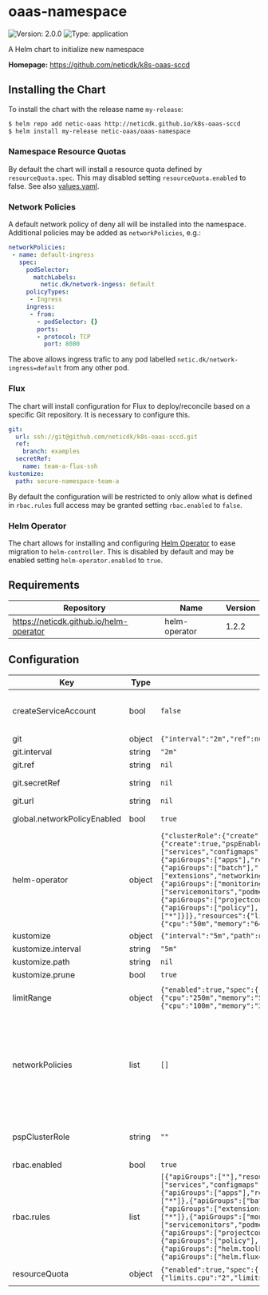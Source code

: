 # oaas-namespace

![Version: 2.0.0](https://img.shields.io/badge/Version-2.0.0-informational?style=flat-square) ![Type: application](https://img.shields.io/badge/Type-application-informational?style=flat-square)

A Helm chart to initialize new namespace

**Homepage:** <https://github.com/neticdk/k8s-oaas-sccd>

## Installing the Chart

To install the chart with the release name `my-release`:

```bash
$ helm repo add netic-oaas http://neticdk.github.io/k8s-oaas-sccd
$ helm install my-release netic-oaas/oaas-namespace
```

### Namespace Resource Quotas

By default the chart will install a resource quota defined by `resourceQuota.spec`. This may disabled setting `resourceQuota.enabled` to false. See also [values.yaml](./values.yaml).

### Network Policies

A default network policy of deny all will be installed into the namespace. Additional policies may be
added as `networkPolicies`, e.g.:

```yaml
networkPolicies:
 - name: default-ingress
   spec:
     podSelector:
       matchLabels:
         netic.dk/network-ingess: default
     policyTypes:
      - Ingress
     ingress:
      - from:
        - podSelector: {}
        ports:
        - protocol: TCP
          port: 8080
```

The above allows ingress trafic to any pod labelled `netic.dk/network-ingress=default` from any other pod.

### Flux

The chart will install configuration for Flux to deploy/reconcile based on a specific Git repository. It is necessary to configure this.

```yaml
git:
  url: ssh://git@github.com/neticdk/k8s-oaas-sccd.git
  ref:
    branch: examples
  secretRef:
    name: team-a-flux-ssh
kustomize:
  path: secure-namespace-team-a
```

By default the configuration will be restricted to only allow what is defined in `rbac.rules` full access may be granted setting `rbac.enabled` to `false`.

### Helm Operator

The chart allows for installing and configuring [Helm Operator](https://github.com/fluxcd/helm-operator/) to ease migration to `helm-controller`. This is disabled by default and
may be enabled setting `helm-operator.enabled` to `true`.

## Requirements

| Repository | Name | Version |
|------------|------|---------|
| https://neticdk.github.io/helm-operator | helm-operator | 1.2.2 |

## Configuration

| Key | Type | Default | Description |
|-----|------|---------|-------------|
| createServiceAccount | bool | `false` | createServiceAccount to access the namespace with "edit" permissions (https://kubernetes.io/docs/reference/access-authn-authz/rbac/#user-facing-roles) |
| git | object | `{"interval":"2m","ref":null,"secretRef":null,"url":null}` | configure git source repository |
| git.interval | string | `"2m"` | interval to check for updates |
| git.ref | string | `nil` | git reference (optional) |
| git.secretRef | string | `nil` | reference to secret with git credentials (optional) |
| git.url | string | `nil` | repository url |
| global.networkPolicyEnabled | bool | `true` | deploy network policy rules (including default deny rule) |
| helm-operator | object | `{"clusterRole":{"create":false},"enabled":false,"helm":{"versions":"v3"},"rbac":{"create":true,"pspEnabled":true,"rules":[{"apiGroups":[""],"resources":["services","configmaps","secrets","persistentvolumeclaims"],"verbs":["*"]},{"apiGroups":["apps"],"resources":["deployments","statefulsets"],"verbs":["*"]},{"apiGroups":["batch"],"resources":["cronjobs","jobs"],"verbs":["*"]},{"apiGroups":["extensions","networking.k8s.io"],"resources":["ingresses"],"verbs":["*"]},{"apiGroups":["monitoring.coreos.com"],"resources":["servicemonitors","podmonitors","prometheusrules","probes"],"verbs":["*"]},{"apiGroups":["projectcontour.io"],"resources":["httpproxies"],"verbs":["*"]},{"apiGroups":["policy"],"resources":["poddisruptionbudgets"],"verbs":["*"]}]},"resources":{"limits":{"cpu":"100m","memory":"256Mi"},"requests":{"cpu":"50m","memory":"64Mi"}}}` | helm-operator installed by subchart (see https://neticdk.github.io/helm-operator) DEPRECATED! This is kept currently to allow a smooth transition from Helm Operator to helm-controller of flux2 |
| kustomize | object | `{"interval":"5m","path":null,"prune":true}` | configure the kustomize applied to ns |
| kustomize.interval | string | `"5m"` | reconciliation interval |
| kustomize.path | string | `nil` | sub path within git source repo (optional) |
| kustomize.prune | bool | `true` | enables garbage collection |
| limitRange | object | `{"enabled":true,"spec":{"limits":[{"default":{"cpu":"250m","memory":"512Mi"},"defaultRequest":{"cpu":"100m","memory":"256Mi"},"type":"Container"}]}}` | limitRange can be used to set up the default used if a pod does not provide resource limits and requests |
| networkPolicies | list | `[]` | networkPolicies defines extra policies for namespace E.g., the below policy allowing ingress traffic for port 8080 for any pod/services labelled "netic.dk/network-ingress=default" ``` - name: default-ingress   spec:    podSelector:      matchLabels:        netic.dk/network-ingess: default    policyTypes:    - Ingress    ingress:      - from:        - podSelector: {}        ports:        - protocol: TCP          port: 8080 ``` |
| pspClusterRole | string | `""` | pspClusterRole makes a rolebinding for the default service account with the given cluster role setting up the default pod security policy for the default service account. |
| rbac.enabled | bool | `true` | restrict access to namespace |
| rbac.rules | list | `[{"apiGroups":[""],"resources":["services","configmaps","secrets","persistentvolumeclaims"],"verbs":["*"]},{"apiGroups":["apps"],"resources":["deployments","daemonset","statefulsets"],"verbs":["*"]},{"apiGroups":["batch"],"resources":["cronjobs","jobs"],"verbs":["*"]},{"apiGroups":["extensions","networking.k8s.io"],"resources":["ingresses"],"verbs":["*"]},{"apiGroups":["monitoring.coreos.com"],"resources":["servicemonitors","podmonitors","prometheusrules","probes"],"verbs":["*"]},{"apiGroups":["projectcontour.io"],"resources":["httpproxies"],"verbs":["*"]},{"apiGroups":["policy"],"resources":["poddisruptionbudgets"],"verbs":["*"]},{"apiGroups":["helm.toolkit.fluxcd.io"],"resources":["helmreleases"],"verbs":["*"]},{"apiGroups":["helm.fluxcd.io"],"resources":["helmreleases"],"verbs":["*"]}]` | default rules restricting access to namespace |
| resourceQuota | object | `{"enabled":true,"spec":{"hard":{"limits.cpu":"2","limits.memory":"2Gi","requests.cpu":"1","requests.memory":"1Gi"}}}` | resourceQuota specifies quota restrictions for namespace |

